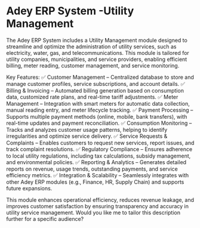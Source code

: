 # Adey ERP System -Utility Management

The Adey ERP System includes a Utility Management module designed to streamline and optimize the administration of utility services, such as electricity, water, gas, and telecommunications. This module is tailored for utility companies, municipalities, and service providers, enabling efficient billing, meter reading, customer management, and service monitoring.

Key Features:
✅ Customer Management – Centralized database to store and manage customer profiles, service subscriptions, and account details.
✅ Billing & Invoicing – Automated billing generation based on consumption data, customized rate plans, and real-time tariff adjustments.
✅ Meter Management – Integration with smart meters for automatic data collection, manual reading entry, and meter lifecycle tracking.
✅ Payment Processing – Supports multiple payment methods (online, mobile, bank transfers), with real-time updates and payment reconciliation.
✅ Consumption Monitoring – Tracks and analyzes customer usage patterns, helping to identify irregularities and optimize service delivery.
✅ Service Requests & Complaints – Enables customers to request new services, report issues, and track complaint resolutions.
✅ Regulatory Compliance – Ensures adherence to local utility regulations, including tax calculations, subsidy management, and environmental policies.
✅ Reporting & Analytics – Generates detailed reports on revenue, usage trends, outstanding payments, and service efficiency metrics.
✅ Integration & Scalability – Seamlessly integrates with other Adey ERP modules (e.g., Finance, HR, Supply Chain) and supports future expansions.

This module enhances operational efficiency, reduces revenue leakage, and improves customer satisfaction by ensuring transparency and accuracy in utility service management. Would you like me to tailor this description further for a specific audience?